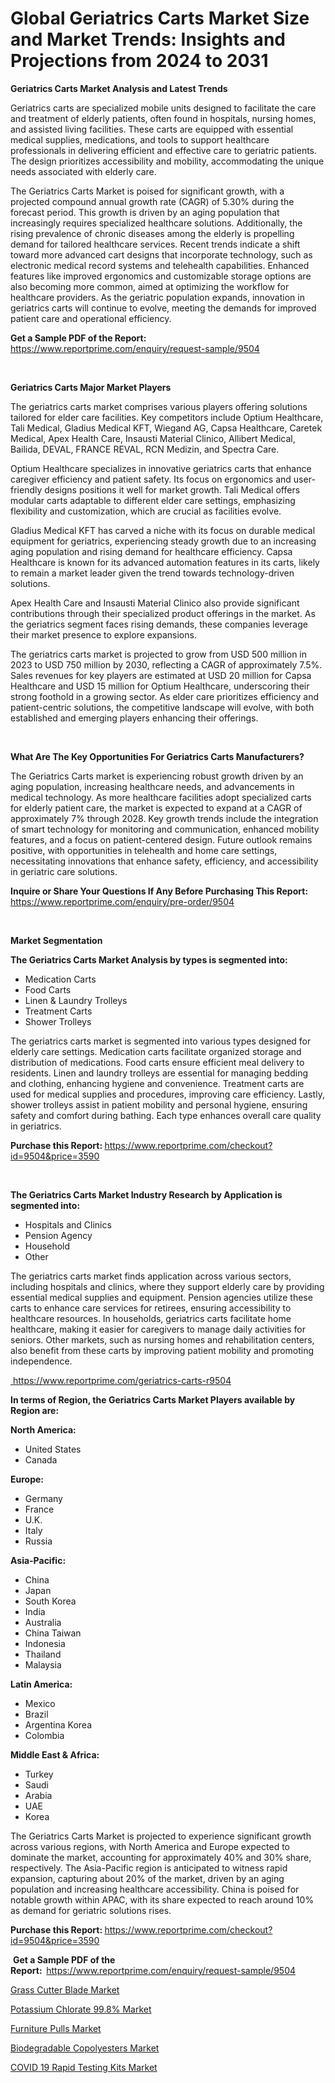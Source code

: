 <p><h1>Global Geriatrics Carts Market Size and Market Trends: Insights and Projections from 2024 to 2031</h1></p><p><strong>Geriatrics Carts Market Analysis and Latest Trends</strong></p>
<p><p>Geriatrics carts are specialized mobile units designed to facilitate the care and treatment of elderly patients, often found in hospitals, nursing homes, and assisted living facilities. These carts are equipped with essential medical supplies, medications, and tools to support healthcare professionals in delivering efficient and effective care to geriatric patients. The design prioritizes accessibility and mobility, accommodating the unique needs associated with elderly care.</p><p>The Geriatrics Carts Market is poised for significant growth, with a projected compound annual growth rate (CAGR) of 5.30% during the forecast period. This growth is driven by an aging population that increasingly requires specialized healthcare solutions. Additionally, the rising prevalence of chronic diseases among the elderly is propelling demand for tailored healthcare services. Recent trends indicate a shift toward more advanced cart designs that incorporate technology, such as electronic medical record systems and telehealth capabilities. Enhanced features like improved ergonomics and customizable storage options are also becoming more common, aimed at optimizing the workflow for healthcare providers. As the geriatric population expands, innovation in geriatrics carts will continue to evolve, meeting the demands for improved patient care and operational efficiency.</p></p>
<p><strong>Get a Sample PDF of the Report:&nbsp;</strong> <a href="https://www.reportprime.com/enquiry/request-sample/9504">https://www.reportprime.com/enquiry/request-sample/9504</a></p>
<p>&nbsp;</p>
<p><strong>Geriatrics Carts Major Market Players</strong></p>
<p><p>The geriatrics carts market comprises various players offering solutions tailored for elder care facilities. Key competitors include Optium Healthcare, Tali Medical, Gladius Medical KFT, Wiegand AG, Capsa Healthcare, Caretek Medical, Apex Health Care, Insausti Material Clinico, Allibert Medical, Bailida, DEVAL, FRANCE REVAL, RCN Medizin, and Spectra Care.</p><p>Optium Healthcare specializes in innovative geriatrics carts that enhance caregiver efficiency and patient safety. Its focus on ergonomics and user-friendly designs positions it well for market growth. Tali Medical offers modular carts adaptable to different elder care settings, emphasizing flexibility and customization, which are crucial as facilities evolve.</p><p>Gladius Medical KFT has carved a niche with its focus on durable medical equipment for geriatrics, experiencing steady growth due to an increasing aging population and rising demand for healthcare efficiency. Capsa Healthcare is known for its advanced automation features in its carts, likely to remain a market leader given the trend towards technology-driven solutions.</p><p>Apex Health Care and Insausti Material Clinico also provide significant contributions through their specialized product offerings in the market. As the geriatrics segment faces rising demands, these companies leverage their market presence to explore expansions.</p><p>The geriatrics carts market is projected to grow from USD 500 million in 2023 to USD 750 million by 2030, reflecting a CAGR of approximately 7.5%. Sales revenues for key players are estimated at USD 20 million for Capsa Healthcare and USD 15 million for Optium Healthcare, underscoring their strong foothold in a growing sector. As elder care prioritizes efficiency and patient-centric solutions, the competitive landscape will evolve, with both established and emerging players enhancing their offerings.</p></p>
<p>&nbsp;</p>
<p><strong>What Are The Key Opportunities For Geriatrics Carts Manufacturers?</strong></p>
<p><p>The Geriatrics Carts market is experiencing robust growth driven by an aging population, increasing healthcare needs, and advancements in medical technology. As more healthcare facilities adopt specialized carts for elderly patient care, the market is expected to expand at a CAGR of approximately 7% through 2028. Key growth trends include the integration of smart technology for monitoring and communication, enhanced mobility features, and a focus on patient-centered design. Future outlook remains positive, with opportunities in telehealth and home care settings, necessitating innovations that enhance safety, efficiency, and accessibility in geriatric care solutions.</p></p>
<p><strong>Inquire or Share Your Questions If Any Before Purchasing This Report:</strong> <a href="https://www.reportprime.com/enquiry/pre-order/9504">https://www.reportprime.com/enquiry/pre-order/9504</a></p>
<p>&nbsp;</p>
<p><strong>Market Segmentation</strong></p>
<p><strong>The Geriatrics Carts Market Analysis by types is segmented into:</strong></p>
<p><ul><li>Medication Carts</li><li>Food Carts</li><li>Linen & Laundry Trolleys</li><li>Treatment Carts</li><li>Shower Trolleys</li></ul></p>
<p><p>The geriatrics carts market is segmented into various types designed for elderly care settings. Medication carts facilitate organized storage and distribution of medications. Food carts ensure efficient meal delivery to residents. Linen and laundry trolleys are essential for managing bedding and clothing, enhancing hygiene and convenience. Treatment carts are used for medical supplies and procedures, improving care efficiency. Lastly, shower trolleys assist in patient mobility and personal hygiene, ensuring safety and comfort during bathing. Each type enhances overall care quality in geriatrics.</p></p>
<p><strong>Purchase this Report:&nbsp;</strong><a href="https://www.reportprime.com/checkout?id=9504&price=3590">https://www.reportprime.com/checkout?id=9504&price=3590</a></p>
<p>&nbsp;</p>
<p><strong>The Geriatrics Carts Market Industry Research by Application is segmented into:</strong></p>
<p><ul><li>Hospitals and Clinics</li><li>Pension Agency</li><li>Household</li><li>Other</li></ul></p>
<p><p>The geriatrics carts market finds application across various sectors, including hospitals and clinics, where they support elderly care by providing essential medical supplies and equipment. Pension agencies utilize these carts to enhance care services for retirees, ensuring accessibility to healthcare resources. In households, geriatrics carts facilitate home healthcare, making it easier for caregivers to manage daily activities for seniors. Other markets, such as nursing homes and rehabilitation centers, also benefit from these carts by improving patient mobility and promoting independence.</p></p>
<p><a href="https://www.reportprime.com/geriatrics-carts-r9504">&nbsp;https://www.reportprime.com/geriatrics-carts-r9504</a></p>
<p><strong>In terms of Region, the Geriatrics Carts Market Players available by Region are:</strong></p>
<p>
    <p> <strong> North America: </strong>
        <ul>
            <li>United States</li>
            <li>Canada</li>
        </ul>
        </p> 
    <p> <strong> Europe: </strong>
        <ul>
            <li>Germany</li>
            <li>France</li>
            <li>U.K.</li>
            <li>Italy</li>
            <li>Russia</li>
        </ul>
        </p> 
    <p> <strong> Asia-Pacific: </strong>
        <ul>
            <li>China</li>
            <li>Japan</li>
            <li>South Korea</li>
            <li>India</li>
            <li>Australia</li>
            <li>China Taiwan</li>
            <li>Indonesia</li>
            <li>Thailand</li>
            <li>Malaysia</li>
        </ul>
        </p> 
    <p> <strong> Latin America: </strong>
        <ul>
            <li>Mexico</li>
            <li>Brazil</li>
            <li>Argentina Korea</li>
            <li>Colombia</li>
        </ul>
        </p> 
    <p> <strong> Middle East & Africa: </strong>
        <ul>
            <li>Turkey</li>
            <li>Saudi</li>
            <li>Arabia</li>
            <li>UAE</li>
            <li>Korea</li>
        </ul>
    </p>
    </p>
<p><p>The Geriatrics Carts Market is projected to experience significant growth across various regions, with North America and Europe expected to dominate the market, accounting for approximately 40% and 30% share, respectively. The Asia-Pacific region is anticipated to witness rapid expansion, capturing about 20% of the market, driven by an aging population and increasing healthcare accessibility. China is poised for notable growth within APAC, with its share expected to reach around 10% as demand for geriatric solutions rises.</p></p>
<p><strong>Purchase this Report: </strong><a href="https://www.reportprime.com/checkout?id=9504&price=3590">https://www.reportprime.com/checkout?id=9504&price=3590</a></p>
<p>&nbsp;<strong>Get a Sample PDF of the Report:&nbsp;&nbsp;</strong><a href="https://www.reportprime.com/enquiry/request-sample/9504">https://www.reportprime.com/enquiry/request-sample/9504</a></p>
<p><strong></strong></p>
<p><p><a href="https://www.linkedin.com/pulse/global-grass-cutter-blade-market-opportunities-forecast-z2mof?trackingId=xVnNYbmOTQi%2FAoMmIhNZXg%3D%3D">Grass Cutter Blade Market</a></p><p><a href="https://medium.com/@perkinscortes1521/the-global-market-overview-of-the-potassium-chlorate-99-8-0039454a4bd8">Potassium Chlorate 99.8% Market</a></p><p><a href="https://issuu.com/reportprime-2/docs/furniture-pulls-market-size-2030.pp_0c2599294115fd">Furniture Pulls Market</a></p><p><a href="https://medium.com/@perkinscortes1521/the-global-market-overview-of-the-biodegradable-copolyesters-market-provides-a-unique-perspective-2b5e4a87c4ff">Biodegradable Copolyesters Market</a></p><p><a href="https://github.com/FlorianWolf90/Market-Research-Report-List-1/blob/main/covid-19-rapid-testing-kits-market.md">COVID 19 Rapid Testing Kits Market</a></p></p>